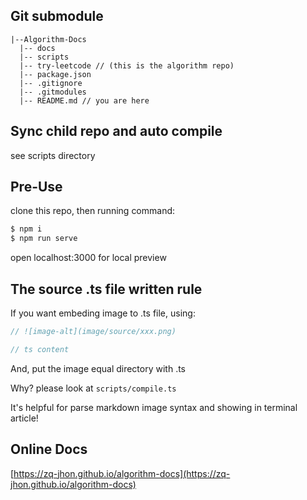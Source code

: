 ## Git submodule
```
|--Algorithm-Docs
  |-- docs
  |-- scripts
  |-- try-leetcode // (this is the algorithm repo)
  |-- package.json
  |-- .gitignore
  |-- .gitmodules
  |-- README.md // you are here
```

## Sync child repo and auto compile
see scripts directory

## Pre-Use
clone this repo, then running command:
```bash
$ npm i
$ npm run serve
```
open localhost:3000 for local preview

## The source .ts file written rule
If you want embeding image to .ts file, using:
```typescript
// ![image-alt](image/source/xxx.png)

// ts content
```
And, put the image equal directory with .ts

Why? please look at `scripts/compile.ts`

It's helpful for parse markdown image syntax and showing in terminal article!


## Online Docs
[https://zq-jhon.github.io/algorithm-docs](https://zq-jhon.github.io/algorithm-docs)
